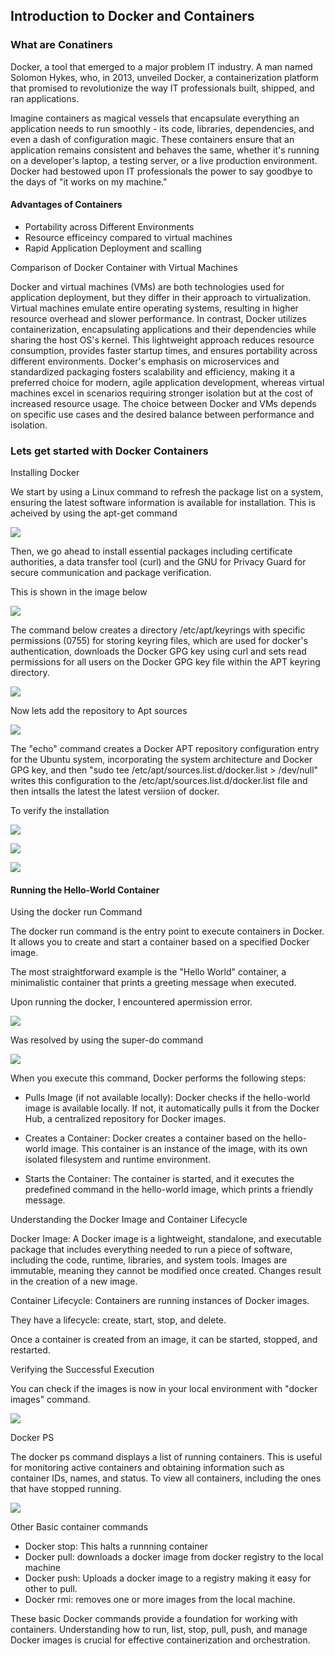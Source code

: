 ## Introduction to Docker and Containers

### What are Conatiners


Docker, a tool that emerged to a major problem IT industry. A man named Solomon Hykes, who, in 2013, unveiled Docker, a containerization platform that promised to revolutionize the way IT professionals built, shipped, and ran applications.

Imagine containers as magical vessels that encapsulate everything an application needs to run smoothly - its code, libraries, dependencies, and even a dash of configuration magic. These containers ensure that an application remains consistent and behaves the same, whether it's running on a developer's laptop, a testing server, or a live production environment. Docker had bestowed upon IT professionals the power to say goodbye to the days of "it works on my machine."


#### Advantages of Containers 

- Portability across Different Environments
- Resource efficeincy compared to virtual machines
- Rapid Application Deployment and scalling



Comparison of Docker Container with Virtual Machines

Docker and virtual machines (VMs) are both technologies used for application deployment, but they differ in their approach to virtualization. Virtual machines emulate entire operating systems, resulting in higher resource overhead and slower performance. In contrast, Docker utilizes containerization, encapsulating applications and their dependencies while sharing the host OS's kernel. This lightweight approach reduces resource consumption, provides faster startup times, and ensures portability across different environments. Docker's emphasis on microservices and standardized packaging fosters scalability and efficiency, making it a preferred choice for modern, agile application development, whereas virtual machines excel in scenarios requiring stronger isolation but at the cost of increased resource usage. The choice between Docker and VMs depends on specific use cases and the desired balance between performance and isolation.

### Lets get started with Docker Containers

Installing Docker

We start by using a Linux command to refresh the package list on a system, ensuring the latest software information is available for installation. 
This is acheived by using the apt-get command

![](./Img20/1.png)

Then, we go ahead to install essential packages including certificate authorities, a data transfer tool (curl) and the GNU for Privacy Guard for secure communication and package verification. 

This is shown in the image below

![](./Img20/2.png)

The command below creates a directory /etc/apt/keyrings with specific permissions (0755) for storing keyring files, which are used for docker's authentication, downloads the Docker GPG key using curl and sets read permissions for all users on the Docker GPG key file within the APT keyring directory.

![](./Img20/3.png)

Now lets add the repository to Apt sources

![](./Img20/4.png)

The "echo" command creates a Docker APT repository configuration entry for the Ubuntu system, incorporating the system architecture and Docker GPG key, and then "sudo tee /etc/apt/sources.list.d/docker.list > /dev/null" writes this configuration to the /etc/apt/sources.list.d/docker.list file and then intsalls the latest the latest versiion of docker. 

To verify the installation

![](./Img20/5.png)

![](./Img20/6.png)


![](./Img20/7.png)

#### Running the Hello-World Container


Using the docker run Command

The docker run command is the entry point to execute containers in Docker. It allows you to create and start a container based on a specified Docker image.

The most straightforward example is the "Hello World" container, a minimalistic container that prints a greeting message when executed.

Upon running the docker, I encountered apermission error.


![](./Img20/8.png)


Was resolved by using the super-do command

![](./Img20/9.png)


When you execute this command, Docker performs the following steps:

- Pulls Image (if not available locally): Docker checks if the hello-world image is available locally. If not, it automatically pulls it from the Docker Hub, a centralized repository for Docker images.

- Creates a Container: Docker creates a container based on the hello-world image. This container is an instance of the image, with its own isolated filesystem and runtime environment.

- Starts the Container: The container is started, and it executes the predefined command in the hello-world image, which prints a friendly message.

Understanding the Docker Image and Container Lifecycle

Docker Image: A Docker image is a lightweight, standalone, and executable package that includes everything needed to run a piece of software, including the code, runtime, libraries, and system tools. Images are immutable, meaning they cannot be modified once created. Changes result in the creation of a new image.

Container Lifecycle: Containers are running instances of Docker images.

They have a lifecycle: create, start, stop, and delete.

Once a container is created from an image, it can be started, stopped, and restarted.

Verifying the Successful Execution

You can check if the images is now in your local environment with "docker images" command.

![](./Img20/10.png)

Docker PS

The docker ps command displays a list of running containers. This is useful for monitoring active containers and obtaining information such as container IDs, names, and status. To view all containers, including the ones that have stopped running.

![](./Img20/11.png)

Other Basic container commands

- Docker stop: This halts a runnning container
- Docker pull: downloads a docker image from docker registry to the local machine
- Docker push: Uploads a docker image to a registry making it easy for other to pull. 
- Docker rmi: removes one or more images from the local machine.


These basic Docker commands provide a foundation for working with containers. Understanding how to run, list, stop, pull, push, and manage Docker images is crucial for effective containerization and orchestration.

